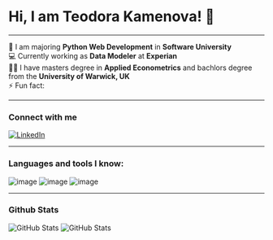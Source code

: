 # Hi, I am Teodora Kamenova! 👋
***
🌱 I am majoring **Python Web Development** in **Software University** <br />
💻 Currently working as **Data Modeler** at **Experian** <br />
👨‍🏫 I have masters degree in **Applied Econometrics** and bachlors degree from the **University of Warwick, UK** <br />
⚡ Fun fact: 
***
### Connect with me
[![LinkedIn](https://img.shields.io/badge/LinkedIn-Profile-blue)](https://www.linkedin.com/in/teddykamenova/)
***
### Languages and tools I know:
![image](https://github.com/TeodoraKamenova/TeodoraKamenova/assets/97409351/fe416734-fc55-499e-b692-f554c292e36c)
![image](https://github.com/TeodoraKamenova/TeodoraKamenova/assets/97409351/159cc274-3c96-4cdb-b0db-291ef9c28a63) 
![image](https://github.com/TeodoraKamenova/TeodoraKamenova/assets/97409351/8c4432d6-8d5b-4815-af3f-e7508e230400)
***
### Github Stats
![GitHub Stats](https://github-readme-stats.vercel.app/api?username=TeodoraKamenova&theme=dracula&show_icons=true&hide_border=true&count_private=true) 
![GitHub Stats](https://github-readme-stats.vercel.app/api/top-langs/?username=TeodoraKamenova&theme=dracula&show_icons=true&hide_border=true&layout=compact)
